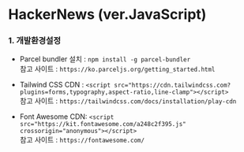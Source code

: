 # HackerNews (ver.JavaScript)

### 1. 개발환경설정

-   Parcel bundler 설치 : `npm install -g parcel-bundler` <br />
    참고 사이트 : `https://ko.parceljs.org/getting_started.html`

-   Tailwind CSS CDN : `<script src="https://cdn.tailwindcss.com?plugins=forms,typography,aspect-ratio,line-clamp"></script>` <br />
    참고 사이트 : `https://tailwindcss.com/docs/installation/play-cdn`

-   Font Awesome CDN: `<script src="https://kit.fontawesome.com/a248c2f395.js" crossorigin="anonymous"></script>` <br />
    참고 사이트 : `https://fontawesome.com/`
